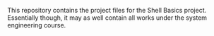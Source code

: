 This repository contains the project files for the Shell Basics project. Essentially though, it may as well contain all works under the system engineering course.
